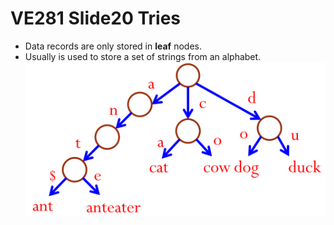 # VE281 Slide20 Tries

* Data records are only stored in **leaf** nodes.
* Usually is used to store a set of strings from an alphabet.
  ![](https://github.com/chuleichen/ji-ve281-slide_notes/blob/master/fig/%E6%89%B9%E6%B3%A8%202019-11-25%20160105.png?raw=true)

